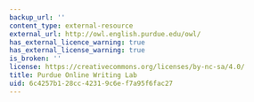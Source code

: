 ```yaml
---
backup_url: ''
content_type: external-resource
external_url: http://owl.english.purdue.edu/owl/
has_external_licence_warning: true
has_external_license_warning: true
is_broken: ''
license: https://creativecommons.org/licenses/by-nc-sa/4.0/
title: Purdue Online Writing Lab
uid: 6c4257b1-28cc-4231-9c6e-f7a95f6fac27
---
```


